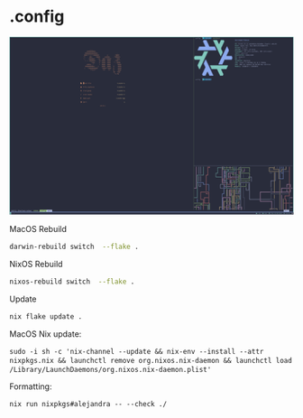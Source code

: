 # .config

![Screenshot](screenshot.png)

MacOS Rebuild
```sh
darwin-rebuild switch  --flake .
```

NixOS Rebuild
```sh
nixos-rebuild switch  --flake .
```

Update
```sh
nix flake update .
```

MacOS Nix update:
```
sudo -i sh -c 'nix-channel --update && nix-env --install --attr nixpkgs.nix && launchctl remove org.nixos.nix-daemon && launchctl load /Library/LaunchDaemons/org.nixos.nix-daemon.plist'
```

Formatting:
```
nix run nixpkgs#alejandra -- --check ./
```
